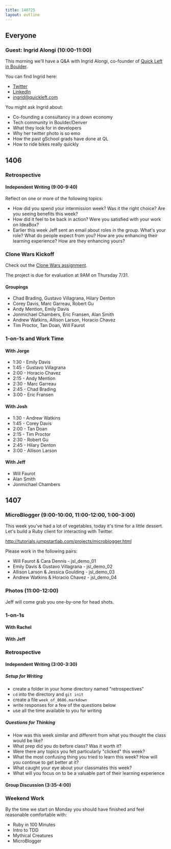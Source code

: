 ```yaml
---
title: 140725
layout: outline
---
```


## Everyone

### Guest: Ingrid Alongi (10:00-11:00)

This morning we'll have a Q&A with Ingrid Alongi, co-founder of [Quick Left in Boulder](http://quickleft.com/).

You can find Ingrid here:

* [Twitter](https://twitter.com/electromute)
* [LinkedIn](https://www.linkedin.com/in/ingridalongi)
* [ingrid@quickleft.com](mailto:ingrid@quickleft.com)

You might ask Ingrid about:

* Co-founding a consultancy in a down economy
* Tech community in Boulder/Denver
* What they look for in developers
* Why her twitter photo is so emo
* How the past gSchool grads have done at QL
* How to ride bikes really quickly

## 1406

### Retrospective

#### Independent Writing (9:00-9:40)

Reflect on one or more of the following topics:

* How did you spend your intermission week? Was it the right choice? Are you
seeing benefits this week?
* How did it feel to be back in action? Were you satisfied with your work on
IdeaBox?
* Earlier this week Jeff sent an email about roles in the group. What's your
role? What do people expect from you? How are you enhancing their learning
experience? How are they enhancing yours?

### Clone Wars Kickoff

Check out the [Clone Wars assignment](http://tutorials.jumpstartlab.com/projects/clone_wars.html).

The project is due for evaluation at 9AM on Thursday 7/31.

#### Groupings

* Chad Brading, Gustavo Villagrana, Hilary Denton
* Corey Davis, Marc Garreau, Robert Gu
* Andy Mention, Emily Davis
* Jonmichael Chambers, Eric Fransen, Alan Smith
* Andrew Watkins, Allison Larson, Horacio Chavez
* Tim Proctor, Tan Doan, Will Faurot

### 1-on-1s and Work Time

#### With Jorge

* 1:30 - Emily Davis
* 1:45 - Gustavo Villagrana
* 2:00 - Horacio Chavez
* 2:15 - Andy Mention
* 2:30 - Marc Garreau
* 2:45 - Chad Brading
* 3:00 - Eric Fransen

#### With Josh

* 1:30 - Andrew Watkins
* 1:45 - Corey Davis
* 2:00 - Tan Doan
* 2:15 - Tim Proctor
* 2:30 - Robert Gu
* 2:45 - Hilary Denton
* 3:00 - Allison Larson

#### With Jeff

* Will Faurot
* Alan Smith
* Jonmichael Chambers

## 1407

### MicroBlogger (9:00-10:00, 11:00-12:00, 1:00-3:00)

This week you've had a lot of vegetables, today it's time for a little dessert. Let's build a Ruby client for interacting with Twitter.

http://tutorials.jumpstartlab.com/projects/microblogger.html

Please work in the following pairs:

* Will Faurot & Cara Dennis - jsl_demo_01
* Emily Davis & Gustavo Villagrana - jsl_demo_02
* Allison Larson & Jessica Goulding - jsl_demo_03
* Andrew Watkins & Horacio Chavez - jsl_demo_04

### Photos (11:00-12:00)

Jeff will come grab you one-by-one for head shots.

### 1-on-1s

#### With Rachel

#### With Jeff

### Retrospective

#### Independent Writing (3:00-3:30)

##### Setup for Writing

* create a folder in your home directory named "retrospectives"
* `cd` into the directory and `git init`
* create a file `week_of_0606.markdown`
* write responses for a few of the questions below
* use all the time available to you for writing

##### Questions for Thinking

* How was this week similar and different from what you thought the class would be like?
* What prep did you do before class? Was it worth it?
* Were there any topics you felt particularly "clicked" this week?
* What the most confusing thing you tried to learn this week? How will you continue to get better at it?
* What caught your eye about your classmates this week?
* What will you focus on to be a valuable part of their learning experience

#### Group Discussion (3:35-4:00)

### Weekend Work

By the time we start on Monday you should have finished and feel reasonable comfortable with:

* Ruby in 100 Minutes
* Intro to TDD
* Mythical Creatures
* MicroBlogger
